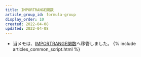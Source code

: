 ```yaml
---
title: IMPORTRANGE関数
article_group_id: formula-group
display_order: 10
created: 2022-04-08
updated: 2022-04-08
---
```

- 当メモは、[IMPORTRANGE関数](https://thinktwice.tech/it/google_spreadsheet/formula_importrange/)へ移管しました。
{% include articles_common_script.html %}

